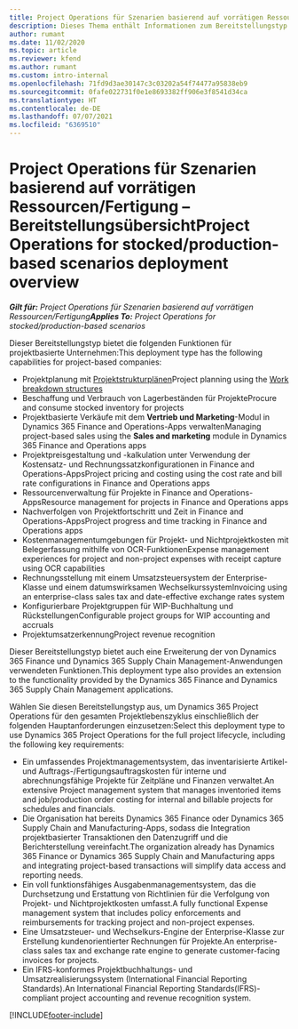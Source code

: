 ```yaml
---
title: Project Operations für Szenarien basierend auf vorrätigen Ressourcen/Fertigung – Bereitstellungsübersicht
description: Dieses Thema enthält Informationen zum Bereitstellungstyp Project Operations für Szenarien basierend auf vorrätigen Ressourcen/Fertigung.
author: rumant
ms.date: 11/02/2020
ms.topic: article
ms.reviewer: kfend
ms.author: rumant
ms.custom: intro-internal
ms.openlocfilehash: 71fd9d3ae30147c3c03202a54f74477a95838eb9
ms.sourcegitcommit: 0fafe022731f0e1e8693382ff906e3f8541d34ca
ms.translationtype: HT
ms.contentlocale: de-DE
ms.lasthandoff: 07/07/2021
ms.locfileid: "6369510"
---
```

# <a name="project-operations-for-stockedproduction-based-scenarios-deployment-overview"></a><span data-ttu-id="b2965-103">Project Operations für Szenarien basierend auf vorrätigen Ressourcen/Fertigung – Bereitstellungsübersicht</span><span class="sxs-lookup"><span data-stu-id="b2965-103">Project Operations for stocked/production-based scenarios deployment overview</span></span>

<span data-ttu-id="b2965-104">_**Gilt für:** Project Operations für Szenarien basierend auf vorrätigen Ressourcen/Fertigung_</span><span class="sxs-lookup"><span data-stu-id="b2965-104">_**Applies To:** Project Operations for stocked/production-based scenarios_</span></span>


<span data-ttu-id="b2965-105">Dieser Bereitstellungstyp bietet die folgenden Funktionen für projektbasierte Unternehmen:</span><span class="sxs-lookup"><span data-stu-id="b2965-105">This deployment type has the following capabilities for project-based companies:</span></span>

- <span data-ttu-id="b2965-106">Projektplanung mit [Projektstrukturplänen](work-breakdown-structures.md)</span><span class="sxs-lookup"><span data-stu-id="b2965-106">Project planning using the [Work breakdown structures](work-breakdown-structures.md)</span></span>
- <span data-ttu-id="b2965-107">Beschaffung und Verbrauch von Lagerbeständen für Projekte</span><span class="sxs-lookup"><span data-stu-id="b2965-107">Procure and consume stocked inventory for projects</span></span>
- <span data-ttu-id="b2965-108">Projektbasierte Verkäufe mit dem **Vertrieb und Marketing**-Modul in Dynamics 365 Finance and Operations-Apps verwalten</span><span class="sxs-lookup"><span data-stu-id="b2965-108">Managing project-based sales using the **Sales and marketing** module in Dynamics 365 Finance and Operations apps</span></span>
- <span data-ttu-id="b2965-109">Projektpreisgestaltung und -kalkulation unter Verwendung der Kostensatz- und Rechnungssatzkonfigurationen in Finance and Operations-Apps</span><span class="sxs-lookup"><span data-stu-id="b2965-109">Project pricing and costing using the cost rate and bill rate configurations in Finance and Operations apps</span></span>
- <span data-ttu-id="b2965-110">Ressourcenverwaltung für Projekte in Finance and Operations-Apps</span><span class="sxs-lookup"><span data-stu-id="b2965-110">Resource management for projects in Finance and Operations apps</span></span>
- <span data-ttu-id="b2965-111">Nachverfolgen von Projektfortschritt und Zeit in Finance and Operations-Apps</span><span class="sxs-lookup"><span data-stu-id="b2965-111">Project progress and time tracking in Finance and Operations apps</span></span>
- <span data-ttu-id="b2965-112">Kostenmanagementumgebungen für Projekt- und Nichtprojektkosten mit Belegerfassung mithilfe von OCR-Funktionen</span><span class="sxs-lookup"><span data-stu-id="b2965-112">Expense management experiences for project and non-project expenses with receipt capture using OCR capabilities</span></span>
- <span data-ttu-id="b2965-113">Rechnungsstellung mit einem Umsatzsteuersystem der Enterprise-Klasse und einem datumswirksamen Wechselkurssystem</span><span class="sxs-lookup"><span data-stu-id="b2965-113">Invoicing using an enterprise-class sales tax and date-effective exchange rates system</span></span>
- <span data-ttu-id="b2965-114">Konfigurierbare Projektgruppen für WIP-Buchhaltung und Rückstellungen</span><span class="sxs-lookup"><span data-stu-id="b2965-114">Configurable project groups for WIP accounting and accruals</span></span>
- <span data-ttu-id="b2965-115">Projektumsatzerkennung</span><span class="sxs-lookup"><span data-stu-id="b2965-115">Project revenue recognition</span></span>

<span data-ttu-id="b2965-116">Dieser Bereitstellungstyp bietet auch eine Erweiterung der von Dynamics 365 Finance und Dynamics 365 Supply Chain Management-Anwendungen verwendeten Funktionen.</span><span class="sxs-lookup"><span data-stu-id="b2965-116">This deployment type also provides an extension to the functionality provided by the Dynamics 365 Finance and Dynamics 365 Supply Chain Management applications.</span></span>

<span data-ttu-id="b2965-117">Wählen Sie diesen Bereitstellungstyp aus, um Dynamics 365 Project Operations für den gesamten Projektlebenszyklus einschließlich der folgenden Hauptanforderungen einzusetzen:</span><span class="sxs-lookup"><span data-stu-id="b2965-117">Select this deployment type to use Dynamics 365 Project Operations for the full project lifecycle, including the following key requirements:</span></span>

- <span data-ttu-id="b2965-118">Ein umfassendes Projektmanagementsystem, das inventarisierte Artikel- und Auftrags-/Fertigungsauftragskosten für interne und abrechnungsfähige Projekte für Zeitpläne und Finanzen verwaltet.</span><span class="sxs-lookup"><span data-stu-id="b2965-118">An extensive Project management system that manages inventoried items and job/production order costing for internal and billable projects for schedules and financials.</span></span>
- <span data-ttu-id="b2965-119">Die Organisation hat bereits Dynamics 365 Finance oder Dynamics 365 Supply Chain and Manufacturing-Apps, sodass die Integration projektbasierter Transaktionen den Datenzugriff und die Berichterstellung vereinfacht.</span><span class="sxs-lookup"><span data-stu-id="b2965-119">The organization already has Dynamics 365 Finance or Dynamics 365 Supply Chain and Manufacturing apps and integrating project-based transactions will simplify data access and reporting needs.</span></span>
- <span data-ttu-id="b2965-120">Ein voll funktionsfähiges Ausgabenmanagementsystem, das die Durchsetzung und Erstattung von Richtlinien für die Verfolgung von Projekt- und Nichtprojektkosten umfasst.</span><span class="sxs-lookup"><span data-stu-id="b2965-120">A fully functional Expense management system that includes policy enforcements and reimbursements for tracking project and non-project expenses.</span></span>
- <span data-ttu-id="b2965-121">Eine Umsatzsteuer- und Wechselkurs-Engine der Enterprise-Klasse zur Erstellung kundenorientierter Rechnungen für Projekte.</span><span class="sxs-lookup"><span data-stu-id="b2965-121">An enterprise-class sales tax and exchange rate engine to generate customer-facing invoices for projects.</span></span>
- <span data-ttu-id="b2965-122">Ein IFRS-konformes Projektbuchhaltungs- und Umsatzrealisierungssystem (International Financial Reporting Standards).</span><span class="sxs-lookup"><span data-stu-id="b2965-122">An International Financial Reporting Standards(IFRS)-compliant project accounting and revenue recognition system.</span></span>



[!INCLUDE[footer-include](../includes/footer-banner.md)]